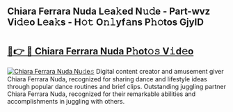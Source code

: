 ## Chiara Ferrara Nuda L𝚎a𝚔ed N𝚞𝚍e - Part-wvz Vi𝚍𝚎o L𝚎a𝚔s - H𝚘𝚝 O𝚗𝚕yf𝚊ns P𝚑𝚘tos GjyID

# <h2><a href="http://kf0324k.oniu.top/?m=Chiara+Ferrara+Nuda">🔗👉 🔴 Chiara Ferrara Nuda P𝚑ot𝚘𝚜 V𝚒d𝚎o</a></h2>

[![Chiara Ferrara Nuda Nu𝚍e𝚜](https://i.imgur.com/0qMVB7G.gif)](http://kf0324k.oniu.top/?m=Chiara+Ferrara+Nuda)
Digital content creator and amusement giver Chiara Ferrara Nuda, recognized for sharing dance and lifestyle ideas through popular dance routines and brief clips. Outstanding juggling partner Chiara Ferrara Nuda, recognized for their remarkable abilities and accomplishments in juggling with others.  
